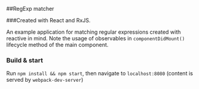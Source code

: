 ##RegExp matcher

###Created with React and RxJS.

An example application for matching regular expressions created with reactive in mind. Note the usage of observables in `componentDidMount()` lifecycle method of the main component.

### Build & start

Run `npm install && npm start`, then navigate to `localhost:8080` (content is served by `webpack-dev-server`)
